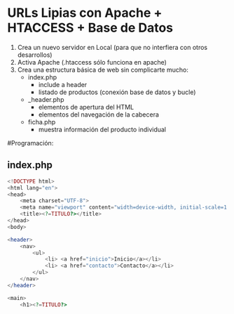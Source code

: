 # URLs Lipias con Apache + HTACCESS + Base de Datos

1. Crea un nuevo servidor en Local (para que no interfiera con otros desarrollos)
2. Activa Apache (.htaccess sólo funciona en apache)
3. Crea una estructura básica de web sin complicarte mucho:
    - index.php
        - include a header
        - listado de productos (conexión base de datos y bucle)
    - _header.php
        - elementos de apertura del HTML
        - elementos del navegación de la cabecera
    - ficha.php
        - muestra información del producto individual


#Programación:

## index.php

```php
<!DOCTYPE html>
<html lang="en">
<head>
    <meta charset="UTF-8">
    <meta name="viewport" content="width=device-width, initial-scale=1.0">
    <title><?=TITULO?></title>
</head>
<body>

<header>
    <nav>
        <ul>
            <li> <a href="inicio">Inicio</a></li>
            <li> <a href="contacto">Contacto</a></li>
        </ul>
    </nav>
</header>

<main>
    <h1><?=TITULO?>
```

